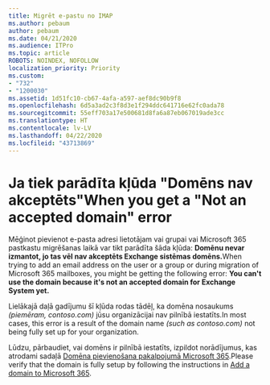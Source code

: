 ```yaml
---
title: Migrēt e-pastu no IMAP
ms.author: pebaum
author: pebaum
ms.date: 04/21/2020
ms.audience: ITPro
ms.topic: article
ROBOTS: NOINDEX, NOFOLLOW
localization_priority: Priority
ms.custom:
- "732"
- "1200030"
ms.assetid: 1d51fc10-cb67-4afa-a597-aef8dc90b9f8
ms.openlocfilehash: 6d5a3ad2c3f8d3e1f294ddc641716e62fc0ada78
ms.sourcegitcommit: 55eff703a17e500681d8fa6a87eb067019ade3cc
ms.translationtype: HT
ms.contentlocale: lv-LV
ms.lasthandoff: 04/22/2020
ms.locfileid: "43713869"
---
```

# <a name="when-you-get-a-not-an-accepted-domain-error"></a><span data-ttu-id="4335e-102">Ja tiek parādīta kļūda "Domēns nav akceptēts"</span><span class="sxs-lookup"><span data-stu-id="4335e-102">When you get a "Not an accepted domain" error</span></span>

<span data-ttu-id="4335e-103">Mēģinot pievienot e-pasta adresi lietotājam vai grupai vai Microsoft 365 pastkastu migrēšanas laikā var tikt parādīta šāda kļūda: **Domēnu nevar izmantot, jo tas vēl nav akceptēts Exchange sistēmas domēns.**</span><span class="sxs-lookup"><span data-stu-id="4335e-103">When trying to add an email address on the user or a group or during migration of Microsoft 365 mailboxes, you might be getting the following error: **You can't use the domain because it's not an accepted domain for Exchange System yet.**</span></span>
  
<span data-ttu-id="4335e-104">Lielākajā daļā gadījumu šī kļūda rodas tādēļ, ka domēna nosaukums *(piemēram, contoso.com)* jūsu organizācijai nav pilnībā iestatīts.</span><span class="sxs-lookup"><span data-stu-id="4335e-104">In most cases, this error is a result of the domain name *(such as contoso.com)*  not being fully set up for your organization.</span></span>
  
<span data-ttu-id="4335e-105">Lūdzu, pārbaudiet, vai domēns ir pilnībā iestatīts, izpildot norādījumus, kas atrodami sadaļā [Domēna pievienošana pakalpojumā Microsoft 365](https://docs.microsoft.com/office365/admin/setup/add-domain).</span><span class="sxs-lookup"><span data-stu-id="4335e-105">Please verify that the domain is fully setup by following the instructions in [Add a domain to Microsoft 365](https://docs.microsoft.com/office365/admin/setup/add-domain).</span></span>
  